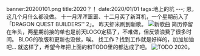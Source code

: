 banner:20200101.png
title:2020？！
date:2020/01/01
tags:地上的坑
---;
恩，这几个月什么都没做。
十一月浑浑噩噩、十二月买了新耳机，一个星期前入了「DRAGON QUEST BUILDERS™ 2」。
昨天虾米刷到新歌。
![新歌曲](Snipaste_2020-01-01_13-52-52.png)
简历停留在年头，两星期前接的单也是前天LOGO定稿了，不难做，但反馈浪费了很多时间。
BLOG的改版和更新也没做，唉。
找工作？找到工作就是好样的，加加加油吧...
就这样了，希望今年把上面的和TODO里的都达成了吧。
![TODO](Snipaste_2020-01-01_14-05-19.png)
2020。